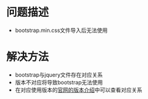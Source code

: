 # 问题描述

* bootstrap.min.css文件导入后无法使用

# 解决方法

* bootstrap与jquery文件存在对应关系
* 版本不对应将导致bootstrap无法使用
* 在对应使用版本的[官网的版本介绍](https://getbootstrap.com/docs/versions/)中可以查看对应关系